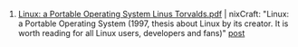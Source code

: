 1. [Linux: a Portable Operating System Linus Torvalds.pdf](https://github.com/user-attachments/files/21110553/paper.Linux.a.Portable.Operating.System.Linus.Torvalds.pdf) | nixCraft: "Linux: a Portable Operating System (1997, thesis about Linux by its creator. It is worth reading for all Linux users, developers and fans)" [post](https://www.facebook.com/share/p/1ExtDNHq2k/)
